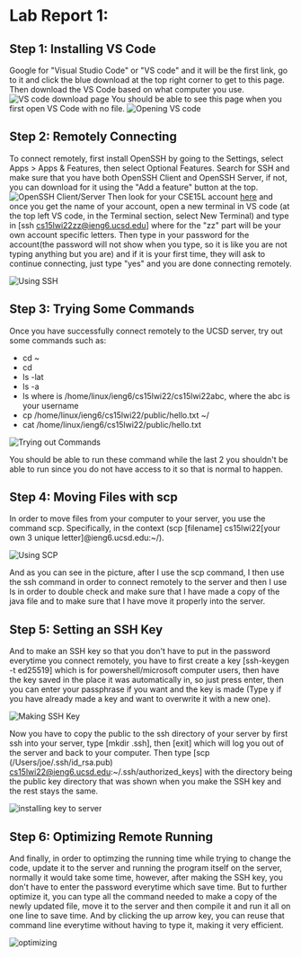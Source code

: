 # Lab Report 1: 

## Step 1: Installing VS Code

Google for "Visual Studio Code" or "VS code" and it will be the first link, go to it and click the blue download at the top right corner to get to this page. Then download the VS Code based on what computer you use.
![VS code download page](https://raw.githubusercontent.com/lvuluong/cse15l-lab-reports/main/PicsForLab1/downloadvscode.JPG)
You should be able to see this page when you first open VS Code with no file.
![Opening VS code](https://raw.githubusercontent.com/lvuluong/cse15l-lab-reports/main/PicsForLab1/vs.JPG)

## Step 2: Remotely Connecting

To connect remotely, first install OpenSSH by going to the Settings, select Apps > Apps & Features, then select Optional Features. Search for SSH and make sure that you have both OpenSSH Client and OpenSSH Server, if not, you can download for it using the "Add a feature" button at the top. 
 ![OpenSSH Client/Server](https://raw.githubusercontent.com/lvuluong/cse15l-lab-reports/main/PicsForLab1/SSH.JPG)
 Then look for your CSE15L account [here](https://sdacs.ucsd.edu/~icc/index.php) and once you get the name of your account, open a new terminal in VS code (at the top left VS code, in the Terminal section, select New Terminal) and type in [ssh cs15lwi22zz@ieng6.ucsd.edu] where for the "zz" part will be your own account specific letters. Then type in your password for the account(the password will not show when you type, so it is like you are not typing anything but you are) and if it is your first time, they will ask to continue connecting, just type "yes" and you are done connecting remotely.

 ![Using SSH](https://raw.githubusercontent.com/lvuluong/cse15l-lab-reports/main/PicsForLab1/p4lab.JPG)

## Step 3: Trying Some Commands

Once you have successfully connect remotely to the UCSD server, try out some commands such as:
* cd ~
* cd
* ls -lat
* ls -a
* ls <directory> where <directory> is /home/linux/ieng6/cs15lwi22/cs15lwi22abc, where the abc is your username
* cp /home/linux/ieng6/cs15lwi22/public/hello.txt ~/
* cat /home/linux/ieng6/cs15lwi22/public/hello.txt

![Trying out Commands](https://raw.githubusercontent.com/lvuluong/cse15l-lab-reports/main/PicsForLab1/tryingoutcode.JPG)

You should be able to run these command while the last 2 you shouldn't be able to run since you do not have access to it so that is normal to happen.
## Step 4: Moving Files with scp

In order to move files from your computer to your server, you use the command scp. Specifically, in the context (scp [filename] cs15lwi22[your own 3 unique letter]@ieng6.ucsd.edu:~/).

![Using SCP](https://raw.githubusercontent.com/lvuluong/cse15l-lab-reports/main/PicsForLab1/scp.JPG)

And as you can see in the picture, after I use the scp command, I then use the ssh command in order to connect remotely to the server and then I use ls in order to double check and make sure that I have made a copy of the java file and to make sure that I have move it properly into the server.

## Step 5: Setting an SSH Key

And to make an SSH key so that you don't have to put in the password everytime you connect remotely, you have to first create a key [ssh-keygen -t ed25519] which is for powershell/microsoft computer users, then have the key saved in the place it was automatically in, so just press enter, then you can enter your passphrase if you want and the key is made (Type y if you have already made a key and want to overwrite it with a new one). 

![Making SSH Key](https://raw.githubusercontent.com/lvuluong/cse15l-lab-reports/main/PicsForLab1/makingprivatekey.JPG)

Now you have to copy the public to the ssh directory of your server by first ssh into your server, type [mkdir .ssh], then [exit] which will log you out of the server and back to your computer. Then type [scp (/Users/joe/.ssh/id_rsa.pub) cs15lwi22@ieng6.ucsd.edu:~/.ssh/authorized_keys] with the directory being the public key directory that was shown when you make the SSH key and the rest stays the same.

![installing key to server](https://raw.githubusercontent.com/lvuluong/cse15l-lab-reports/main/PicsForLab1/instalingkey.JPG)

## Step 6: Optimizing Remote Running

And finally, in order to optimzing the running time while trying to change the code, update it to the server and running the program itself on the server, normally it would take some time, however, after making the SSH key, you don't have to enter the password everytime which save time. But to further optimize it, you can type all the command needed to make a copy of the newly updated file, move it to the server and then compile it and run it all on one line to save time. And by clicking the up arrow key, you can reuse that command line everytime without having to type it, making it very efficient.

![optimizing](https://raw.githubusercontent.com/lvuluong/cse15l-lab-reports/main/PicsForLab1/optimize.JPG)